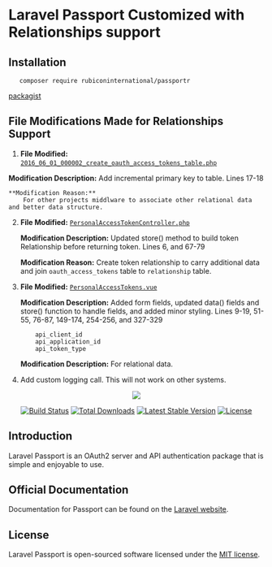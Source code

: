 # Laravel Passport Customized with Relationships support

## Installation
```
   composer require rubiconinternational/passportr
```
[packagist](https://packagist.org/packages/rubiconinternational/passportr)

## File Modifications Made for Relationships Support
1.  **File Modified:**
    [```2016_06_01_000002_create_oauth_access_tokens_table.php```](https://github.com/rubiconinternational/passportr/blob/master/database/migrations/2016_06_01_000002_create_oauth_access_tokens_table.php)

  **Modification Description:**
    Add incremental primary key to table. Lines 17-18

    **Modification Reason:**
        For other projects middlware to associate other relational data and better data structure.

2.  **File Modified:**
    [```PersonalAccessTokenController.php```](https://github.com/rubiconinternational/passportr/blob/master/src/Http/Controllers/PersonalAccessTokenController.php)

    **Modification Description:**
      Updated store() method to build token Relationship before returning token. Lines 6, and 67-79

    **Modification Reason:**
        Create token relationship to carry additional data and join ```oauth_access_tokens``` table to ```relationship``` table.

3.  **File Modified:**
    [```PersonalAccessTokens.vue```](https://github.com/rubiconinternational/passportr/blob/master/resources/assets/js/components/PersonalAccessTokens.vue)

    **Modification Description:**
      Added form fields, updated data() fields and store() function to handle fields, and added minor styling. Lines 9-19, 51-55, 76-87, 149-174, 254-256, and 327-329

    ```
        api_client_id
        api_application_id
        api_token_type
    ```
    **Modification Description:**
         For relational data.

4. Add custom logging call. This will not work on other systems.

<p align="center"><img src="https://laravel.com/assets/img/components/logo-passport.svg"></p>

<p align="center">
<a href="https://travis-ci.org/laravel/passport"><img src="https://travis-ci.org/laravel/passport.svg" alt="Build Status"></a>
<a href="https://packagist.org/packages/laravel/passport"><img src="https://poser.pugx.org/laravel/passport/d/total.svg" alt="Total Downloads"></a>
<a href="https://packagist.org/packages/laravel/passport"><img src="https://poser.pugx.org/laravel/passport/v/stable.svg" alt="Latest Stable Version"></a>
<a href="https://packagist.org/packages/laravel/passport"><img src="https://poser.pugx.org/laravel/passport/license.svg" alt="License"></a>
</p>

## Introduction

Laravel Passport is an OAuth2 server and API authentication package that is simple and enjoyable to use.

## Official Documentation

Documentation for Passport can be found on the [Laravel website](http://laravel.com/docs/master/passport).

## License

Laravel Passport is open-sourced software licensed under the [MIT license](http://opensource.org/licenses/MIT).
